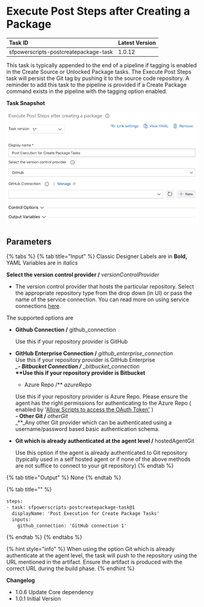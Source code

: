 # Execute Post Steps after Creating a Package

| Task ID | Latest Version |
| :--- | :--- |
| sfpowerscripts-postcreatepackage-task | 1.0.12 |

This task is typically appended to the end of a pipeline if tagging is enabled in the Create Source or Unlocked Package tasks. The Execute Post Steps task will persist the Git tag by pushing it to the source code repository. A reminder to add this task to the pipeline is provided if a Create Package command exists in the pipeline with the tagging option enabled.

**Task Snapshot**

![](../../../.gitbook/assets/executepackagingpoststepssnapshot.png)

## Parameters

{% tabs %}
{% tab title="Input" %}
Classic Designer Labels are in **Bold,** YAML Variables are in _italics_

**Select the version control provider /** _versionControlProvider_

* The version control provider that hosts the particular repository. Select the appropriate repository type from the drop down \(in UI\) or pass the name of the service connection. You can read more on using service connections  [here](https://docs.microsoft.com/en-us/azure/devops/pipelines/library/service-endpoints?view=azure-devops&tabs=yaml).

The supported options are

* **Github Connection /** github\_connection  

  Use this if your repository  provider is GitHub  

* **GitHub Enterprise Connection /** _github\_enterprise\_connection_  
  Use this if your repository provider is GitHub Enterprise  
  _\_**- Bitbucket Connection /** \_bitbucket\_connection_  
  **\*\*Use this if your repository provider is Bitbucket**    
  - Azure Repo /\*\* _azureRepo_

  Use this if your repository provider is Azure Repo. Please ensure the agent has the right permissions for authenticating to the Azure Repo \( enabled by '[Allow Scripts to access the OAuth Token'](https://docs.microsoft.com/en-us/azure/devops/pipelines/build/options?view=azure-devops#allow-scripts-to-access-the-oauth-token) \)  
  **- Other Git /** _otherGit_  
  _\*\*_Any other Git provider which can be authenticated using a username/password based basic authentication schema.

* **Git which is already authenticated at the agent level /** hostedAgentGit  

  Use this option if the agent is already authenticated to Git repository \(typically used in a self hosted agent or if none of the above methods are not suffice to connect to your git repository\)
{% endtab %}

{% tab title="Output" %}
None
{% endtab %}

{% tab title="" %}
```text
steps:
- task: sfpowerscripts-postcreatepackage-task@1
  displayName: 'Post Execution for Create Package Tasks'
  inputs:
    github_connection: 'GitHub connection 1'
```
{% endtab %}
{% endtabs %}

{% hint style="info" %}
When using the option Git which is already authenticate at the agent level, the task will push to the repository using the URL mentioned in the artifact. Ensure the artifact is produced with the correct URL during the build phase.
{% endhint %}

**Changelog**

* 1.0.6 Update Core dependency
* 1.0.1 Initial Version

